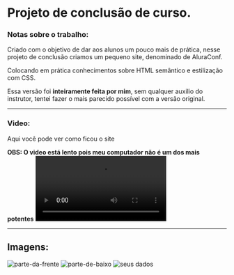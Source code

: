 # Projeto de conclusão de curso.
### Notas sobre o trabalho:
 Criado com o objetivo de dar aos alunos um pouco mais de prática, nesse projeto de conclusão criamos um pequeno site, denominado de AluraConf.
 
 Colocando em prática conhecimentos sobre HTML semântico e estilização com CSS.
 
 Essa versão foi **inteiramente feita por mim**, sem qualquer auxilio do instrutor, tentei fazer o mais parecido possível com a versão original.
 ***
 ### Video:
 Aqui você pode ver como ficou o site 
 
 **OBS: O video está lento pois meu computador não é um dos mais potentes**
 <video src="https://user-images.githubusercontent.com/76066880/118671669-0e89f400-b7ce-11eb-9d7e-3d10d0c5a36d.mp4"/>
 ***
 ## Imagens:
![parte-da-frente](https://user-images.githubusercontent.com/76066880/118430202-f28d3200-b6a9-11eb-9f15-625f5a61b9fa.png)
![parte-de-baixo](https://user-images.githubusercontent.com/76066880/118430206-f620b900-b6a9-11eb-8cca-0bf66709e842.png)
![seus dados](https://user-images.githubusercontent.com/76066880/118671618-05008c00-b7ce-11eb-9011-3ff85609bf28.png)
